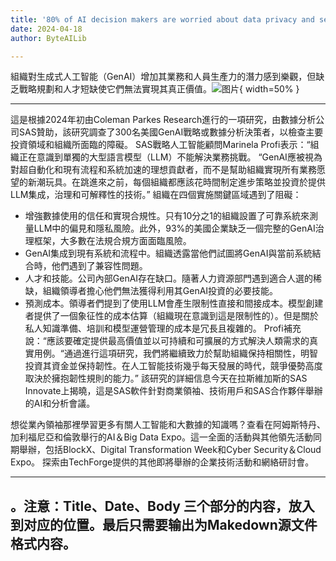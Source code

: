 ```yaml
---
title: '80% of AI decision makers are worried about data privacy and security'
date: 2024-04-18
author: ByteAILib

---
```


組織對生成式人工智能（GenAI）增加其業務和人員生產力的潛力感到樂觀，但缺乏戰略規劃和人才短缺使它們無法實現其真正價值。![图片](https://www.artificialintelligence-news.com/wp-content/uploads/sites/9/2024/04/matthew-henry-fPxOowbR6ls-unsplash.jpg){ width=50% }

---

這是根據2024年初由Coleman Parkes Research進行的一項研究，由數據分析公司SAS贊助，該研究調查了300名美國GenAI戰略或數據分析決策者，以檢查主要投資領域和組織所面臨的障礙。
SAS戰略人工智能顧問Marinela Profi表示：“組織正在意識到單獨的大型語言模型（LLM）不能解決業務挑戰。
“GenAI應被視為對超自動化和現有流程和系統加速的理想貢獻者，而不是幫助組織實現所有業務愿望的新潮玩具。在跳進來之前，每個組織都應該花時間制定進步策略並投資於提供LLM集成，治理和可解釋性的技術。”
組織在四個實施關鍵區域遇到了阻礙：
- 增強數據使用的信任和實現合規性。只有10分之1的組織設置了可靠系統來測量LLM中的偏見和隱私風險。此外，93%的美國企業缺乏一個完整的GenAI治理框架，大多數在法規合規方面面臨風險。
- GenAI集成到現有系統和流程中。組織透露當他們試圖將GenAI與當前系統結合時，他們遇到了兼容性問題。
- 人才和技能。公司內部GenAI存在缺口。隨著人力資源部門遇到適合人選的稀缺，組織領導者擔心他們無法獲得利用其GenAI投資的必要技能。
- 預測成本。領導者們提到了使用LLM會產生限制性直接和間接成本。模型創建者提供了一個象征性的成本估算（組織現在意識到這是限制性的）。但是關於私人知識準備、培訓和模型運營管理的成本是冗長且複雜的。
Profi補充說：“應該要確定提供最高價值並以可持續和可擴展的方式解決人類需求的真實用例。“通過進行這項研究，我們將繼續致力於幫助組織保持相關性，明智投資其資金並保持韌性。在人工智能技術幾乎每天發展的時代，競爭優勢高度取決於擁抱韌性規則的能力。”
該研究的詳細信息今天在拉斯維加斯的SAS Innovate上揭曉，這是SAS軟件針對商業領袖、技術用戶和SAS合作夥伴舉辦的AI和分析會議。

想從業內領袖那裡學習更多有關人工智能和大數據的知識嗎？查看在阿姆斯特丹、加利福尼亞和倫敦舉行的AI＆Big Data Expo。這一全面的活動與其他領先活動同期舉辦，包括BlockX、Digital Transformation Week和Cyber Security＆Cloud Expo。
探索由TechForge提供的其他即將舉辦的企業技術活動和網絡研討會。

---

。注意：Title、Date、Body 三个部分的内容，放入到对应的位置。最后只需要输出为Makedown源文件格式内容。
---
